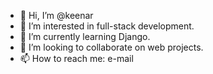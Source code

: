 - 👋 Hi, I’m @keenar
- 👀 I’m interested in full-stack development.
- 🌱 I’m currently learning Django.
- 💞️ I’m looking to collaborate on web projects.
- 📫 How to reach me: e-mail

<!---
keenar/keenar is a ✨ special ✨ repository because its `README.md` (this file) appears on your GitHub profile.
You can click the Preview link to take a look at your changes.
--->
